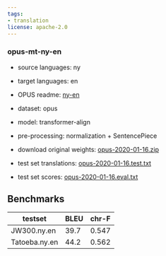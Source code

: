 ```yaml
---
tags:
- translation
license: apache-2.0
---
```


### opus-mt-ny-en

* source languages: ny
* target languages: en
*  OPUS readme: [ny-en](https://github.com/Helsinki-NLP/OPUS-MT-train/blob/master/models/ny-en/README.md)

*  dataset: opus
* model: transformer-align
* pre-processing: normalization + SentencePiece
* download original weights: [opus-2020-01-16.zip](https://object.pouta.csc.fi/OPUS-MT-models/ny-en/opus-2020-01-16.zip)
* test set translations: [opus-2020-01-16.test.txt](https://object.pouta.csc.fi/OPUS-MT-models/ny-en/opus-2020-01-16.test.txt)
* test set scores: [opus-2020-01-16.eval.txt](https://object.pouta.csc.fi/OPUS-MT-models/ny-en/opus-2020-01-16.eval.txt)

## Benchmarks

| testset               | BLEU  | chr-F |
|-----------------------|-------|-------|
| JW300.ny.en 	| 39.7 	| 0.547 |
| Tatoeba.ny.en 	| 44.2 	| 0.562 |

